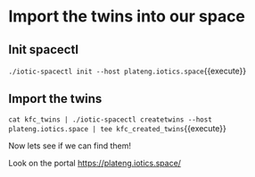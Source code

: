 # Import the twins into our space

## Init spacectl

`./iotic-spacectl init --host plateng.iotics.space`{{execute}}

## Import the twins

`cat kfc_twins | ./iotic-spacectl createtwins --host plateng.iotics.space | tee kfc_created_twins`{{execute}}

Now lets see if we can find them!

Look on the portal https://plateng.iotics.space/
